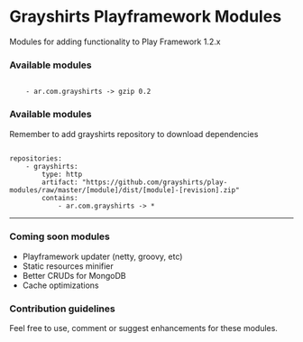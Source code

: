 # Grayshirts Playframework Modules #

Modules for adding functionality to Play Framework 1.2.x

### Available modules ###


```

    - ar.com.grayshirts -> gzip 0.2

```

### Available modules ###
Remember to add grayshirts repository to download dependencies
```

repositories:
    - grayshirts:
        type: http
        artifact: "https://github.com/grayshirts/play-modules/raw/master/[module]/dist/[module]-[revision].zip"
        contains:
            - ar.com.grayshirts -> *

```


---------------------------


### Coming soon modules  ###

* Playframework updater (netty, groovy, etc)
* Static resources minifier
* Better CRUDs for MongoDB
* Cache optimizations

### Contribution guidelines ###

Feel free to use, comment or suggest enhancements for these modules.



